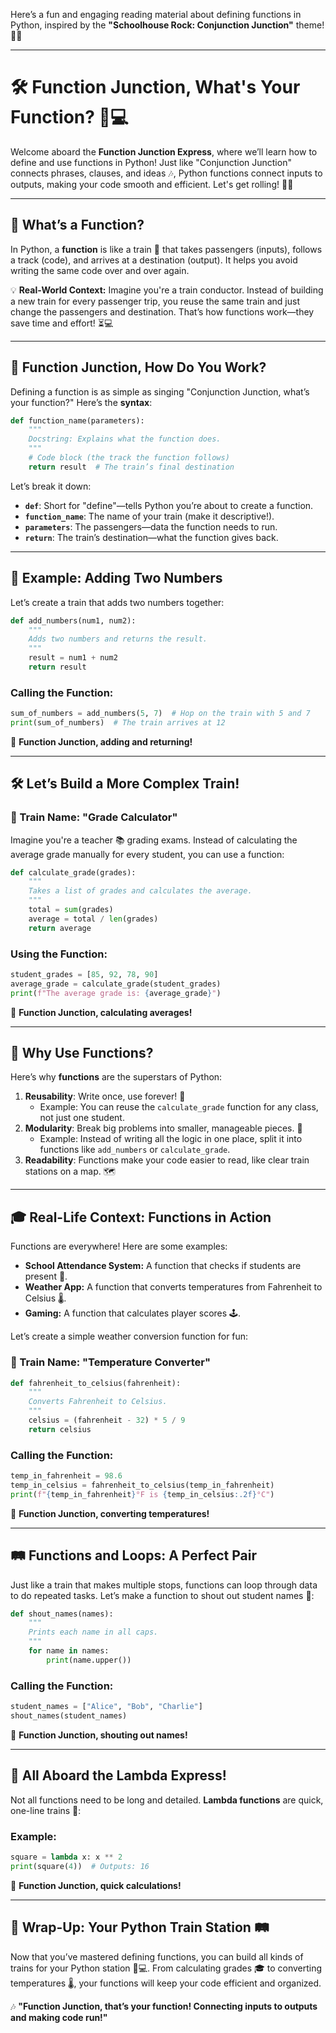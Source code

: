 Here’s a fun and engaging reading material about defining functions in Python, inspired by the **"Schoolhouse Rock: Conjunction Junction"** theme! 🚂✨

---

# 🛠️ Function Junction, What's Your Function? 🚂💻

Welcome aboard the **Function Junction Express**, where we’ll learn how to define and use functions in Python! Just like "Conjunction Junction" connects phrases, clauses, and ideas 🎶, Python functions connect inputs to outputs, making your code smooth and efficient. Let's get rolling! 🚂💨

---

## 🎤 What’s a Function?

In Python, a **function** is like a train 🚂 that takes passengers (inputs), follows a track (code), and arrives at a destination (output). It helps you avoid writing the same code over and over again.

💡 **Real-World Context:** Imagine you're a train conductor. Instead of building a new train for every passenger trip, you reuse the same train and just change the passengers and destination. That’s how functions work—they save time and effort! ⏳💻

---

## 🎵 Function Junction, How Do You Work?

Defining a function is as simple as singing "Conjunction Junction, what’s your function?" Here’s the **syntax**:

```python
def function_name(parameters):
    """
    Docstring: Explains what the function does.
    """
    # Code block (the track the function follows)
    return result  # The train’s final destination
```

Let’s break it down:

- **`def`**: Short for "define"—tells Python you’re about to create a function.
- **`function_name`**: The name of your train (make it descriptive!).
- **`parameters`**: The passengers—data the function needs to run.
- **`return`**: The train’s destination—what the function gives back.

---

## 🚂 Example: Adding Two Numbers

Let’s create a train that adds two numbers together:

```python
def add_numbers(num1, num2):
    """
    Adds two numbers and returns the result.
    """
    result = num1 + num2
    return result
```

### Calling the Function:
```python
sum_of_numbers = add_numbers(5, 7)  # Hop on the train with 5 and 7
print(sum_of_numbers)  # The train arrives at 12
```

🎵 **Function Junction, adding and returning!**

---

## 🛠️ Let’s Build a More Complex Train!

### 🚂 Train Name: "Grade Calculator"

Imagine you're a teacher 📚 grading exams. Instead of calculating the average grade manually for every student, you can use a function:

```python
def calculate_grade(grades):
    """
    Takes a list of grades and calculates the average.
    """
    total = sum(grades)
    average = total / len(grades)
    return average
```

### Using the Function:
```python
student_grades = [85, 92, 78, 90]
average_grade = calculate_grade(student_grades)
print(f"The average grade is: {average_grade}")
```

🎵 **Function Junction, calculating averages!**

---

## 🎯 Why Use Functions? 

Here’s why **functions** are the superstars of Python:

1. **Reusability**: Write once, use forever! 🚀
   - Example: You can reuse the `calculate_grade` function for any class, not just one student.
2. **Modularity**: Break big problems into smaller, manageable pieces. 🧩
   - Example: Instead of writing all the logic in one place, split it into functions like `add_numbers` or `calculate_grade`.
3. **Readability**: Functions make your code easier to read, like clear train stations on a map. 🗺️

---

## 🎓 Real-Life Context: Functions in Action

Functions are everywhere! Here are some examples:

- **School Attendance System:** A function that checks if students are present 🎒.
- **Weather App:** A function that converts temperatures from Fahrenheit to Celsius 🌡️.
- **Gaming:** A function that calculates player scores 🕹️.

Let’s create a simple weather conversion function for fun:

### 🚂 Train Name: "Temperature Converter"
```python
def fahrenheit_to_celsius(fahrenheit):
    """
    Converts Fahrenheit to Celsius.
    """
    celsius = (fahrenheit - 32) * 5 / 9
    return celsius
```

### Calling the Function:
```python
temp_in_fahrenheit = 98.6
temp_in_celsius = fahrenheit_to_celsius(temp_in_fahrenheit)
print(f"{temp_in_fahrenheit}°F is {temp_in_celsius:.2f}°C")
```

🎵 **Function Junction, converting temperatures!**

---

## 🛤️ Functions and Loops: A Perfect Pair

Just like a train that makes multiple stops, functions can loop through data to do repeated tasks. Let’s make a function to shout out student names 📢:

```python
def shout_names(names):
    """
    Prints each name in all caps.
    """
    for name in names:
        print(name.upper())
```

### Calling the Function:
```python
student_names = ["Alice", "Bob", "Charlie"]
shout_names(student_names)
```

🎵 **Function Junction, shouting out names!**

---

## 🚂 All Aboard the Lambda Express!

Not all functions need to be long and detailed. **Lambda functions** are quick, one-line trains 🚅:

### Example:
```python
square = lambda x: x ** 2
print(square(4))  # Outputs: 16
```

🎵 **Function Junction, quick calculations!**

---

## 🚀 Wrap-Up: Your Python Train Station 🛤️

Now that you’ve mastered defining functions, you can build all kinds of trains for your Python station 🚂💻. From calculating grades 🎓 to converting temperatures 🌡️, your functions will keep your code efficient and organized.

🎶 **"Function Junction, that’s your function! Connecting inputs to outputs and making code run!"**

